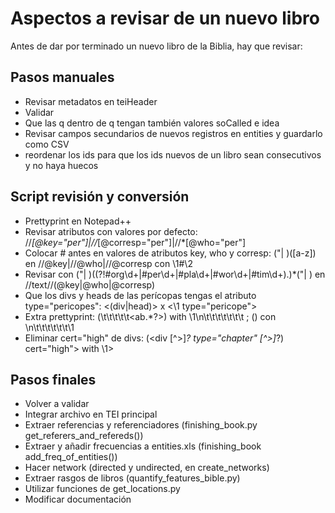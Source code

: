 # Aspectos a revisar de un nuevo libro

Antes de dar por terminado un nuevo libro de la Biblia, hay que revisar:
## Pasos manuales
* Revisar metadatos en teiHeader
* Validar
* Que las q dentro de q tengan también valores soCalled e idea
* Revisar campos secundarios de nuevos registros en entities y guardarlo como CSV
* reordenar los ids para que los ids nuevos de un libro sean consecutivos y no haya huecos


## Script revisión y conversión
* Prettyprint en Notepad++
* Revisar atributos con valores por defecto: //*[@key="per"]|//*[@corresp="per"]|//*[@who="per"]
* Colocar # antes en valores de atributos key, who y corresp: ("| )([a-z])	 en //@key|//@who|//@corresp con \1#\2
* Revisar con ("| )((?!#org\d+|#per\d+|#pla\d+|#wor\d+|#tim\d+).)*("| ) en //text//(@key|@who|@corresp)
* Que los divs y heads de las perícopas tengas el atributo type="pericopes": <(div|head)> x <\1 type="pericope"> 
* Extra prettyprint: (\t\t\t\t\t<ab.*?>) with \1\n\t\t\t\t\t\t\t ; (</ab>) con \n\t\t\t\t\t\t\1
* Eliminar  cert="high" de divs: (<div [^>]*? type="chapter" [^>]*?) cert="high"> with \1>

## Pasos finales
* Volver a validar
* Integrar archivo en TEI principal
* Extraer referencias y referenciadores (finishing_book.py get_referers_and_refereds())
* Extraer y añadir frecuencias a entities.xls (finishing_book add_freq_of_entities())
* Hacer network (directed y undirected, en create_networks)
* Extraer rasgos de libros (quantify_features_bible.py)
* Utilizar funciones de get_locations.py
* Modificar documentación

